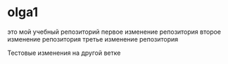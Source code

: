 # olga1
это мой учебный репозиторий
первое изменение репозитория
второе изменение репозитория
третье изменение репозитория

Тестовые изменения на другой ветке
